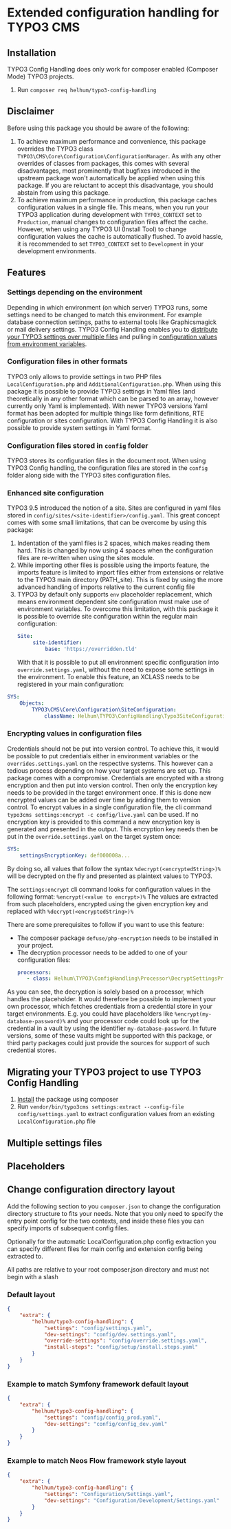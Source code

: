 # Extended configuration handling for TYPO3 CMS

## Installation

TYPO3 Config Handling does only work for composer enabled (Composer Mode) TYPO3 projects.

1. Run `composer req helhum/typo3-config-handling`

## Disclaimer

Before using this package you should be aware of the following:

1. To achieve maximum performance and convenience, this package overrides the TYPO3 class `TYPO3\CMS\Core\Configuration\ConfigurationManager`.
As with any other overrides of classes from packages, this comes with several disadvantages,
most prominently that bugfixes introduced in the upstream package won't automatically be applied when using this package.
If you are reluctant to accept this disadvantage, you should abstain from using this package.
1. To achieve maximum performance in production, this package caches configuration values in a single file.
This means, when you run your TYPO3 application during development with `TYPO3_CONTEXT` set to `Production`,
manual changes to configuration files affect the cache. However, when using any TYPO3 UI (Install Tool) to change configuration values
the cache is automatically flushed. To avoid hassle, it is recommended to set `TYPO3_CONTEXT` set to `Development`
in your development environments.

## Features

### Settings depending on the environment
Depending in which environment (on which server) TYPO3 runs, some settings need to be changed to match this environment.
For example database connection settings, paths to external tools like Graphicsmagick or mail delivery settings.
TYPO3 Config Handling enables you to [distribute your TYPO3 settings over multiple files](#multiple-settings-files) and
pulling in [configuration values from environment variables](#placeholders).

### Configuration files in other formats
TYPO3 only allows to provide settings in two PHP files `LocalConfiguration.php` and `AdditionalConfiguration.php`.
When using this package it is possible to provide TYPO3 settings in Yaml files (and theoretically in any other format which can be parsed to an array, however currently only Yaml is implemented).
With newer TYPO3 versions Yaml format has been adopted for multiple things like form definitions, RTE configuration or sites configuration.
With TYPO3 Config Handling it is also possible to provide system settings in Yaml format.

### Configuration files stored in `config` folder
TYPO3 stores its configuration files in the document root. When using TYPO3 Config handling, the configuration files are stored in the `config` folder
along side with the TYPO3 sites configuration files.

### Enhanced site configuration
TYPO3 9.5 introduced the notion of a site. Sites are configured in yaml files stored in `config/sites/<site-identifier>/config.yaml`.
This great concept comes with some small limitations, that can be overcome by using this package:
1. Indentation of the yaml files is 2 spaces, which makes reading them hard. This is changed by now using 4 spaces
   when the configuration files are re-written when using the sites module.
1. While importing other files is possible using the imports feature, the imports feature is limited
   to import files either from extensions or relative to the TYPO3 main directory (PATH_site).
   This is fixed by using the more advanced handling of imports relative to the current config file
1. TYPO3 by default only supports `env` placeholder replacement, which means environment dependent site
   configuration must make use of environment variables. To overcome this limitation, with this package it is possible
   to override site configuration within the regular main configuration:
   ```yaml
   Site:
        site-identifier:
            base: 'https://overridden.tld' 
   ```
   With that it is possible to put all environment specific configuration into `override.settings.yaml`, without
   the need to expose some settings in the environment.
To enable this feature, an XCLASS needs to be registered in your main configuration:
```yaml
SYS:
    Objects:
        TYPO3\CMS\Core\Configuration\SiteConfiguration:
            className: Helhum\TYPO3\ConfigHandling\Typo3SiteConfiguration

```

### Encrypting values in configuration files
Credentials should not be put into version control. To achieve this, it would be possible to put credentials
either in environment variables or the `overrides.settings.yaml` on the respective systems. This however
can a tedious process depending on how your target systems are set up. This package comes with a compromise.
Credentials are encrypted with a strong encryption and then put into version control.
Then only the encryption key needs to be provided in the target environment once. If this is done
new encrypted values can be added over time by adding them to version control.
To encrypt values in a single configuration file, the cli command `typo3cms settings:encrypt -c config/live.yaml`
can be used. If no encryption key is provided to this command a new encryption key is generated and presented
in the output.
This encryption key needs then be put in the `override.settings.yaml` on the target system once:
```yaml
SYS:
    settingsEncryptionKey: def000008a...
```
By doing so, all values that follow the syntax `%decrypt(<encryptedString>)%` will be decrypted on the fly and presented as plaintext values to TYPO3.

The `settings:encrypt` cli command looks for configuration values in the following format: `%encrypt(<value to encrypt>)%`
The values are extracted from such placeholders, encrypted using the given encryption key and replaced with `%decrypt(<encryptedString>)%`

There are some prerequisites to follow if you want to use this feature:
* The composer package `defuse/php-encryption` needs to be installed in your project.
* The decryption processor needs to be added to one of your configuration files:
  ```yaml
  processors:
     - class: Helhum\TYPO3\ConfigHandling\Processor\DecryptSettingsProcessor
  ```

As you can see, the decryption is solely based on a processor, which handles the placeholder. 
It would therefore be possible to implement your own processor, which fetches credentials from a credential store
in your target environments. E.g. you could have placeholders like `%encrypt(my-database-password)%` and your
processor code could look up for the credential in a vault by using the identifier `my-database-password`.
In future versions, some of these vaults might be supported with this package, or third party packages could just provide
the sources for support of such credential stores.

## Migrating your TYPO3 project to use TYPO3 Config Handling
1. [Install](#install) the package using composer
1. Run `vendor/bin/typo3cms settings:extract --config-file config/settings.yaml` to extract configuration values from an existing `LocalConfiguration.php` file

## Multiple settings files

## Placeholders

## Change configuration directory layout

Add the following section to you `composer.json` to change the configuration directory structure
to fits your needs. Note that you only need to specify the entry point config for the two contexts,
and inside these files you can specify imports of subsequent config files.

Optionally for the automatic LocalConfiguration.php config extraction you can specify different
files for main config and extension config being extracted to.

All paths are relative to your root composer.json directory and must not begin with a slash

### Default layout

```json
{
    "extra": {
        "helhum/typo3-config-handling": {
            "settings": "config/settings.yaml",
            "dev-settings": "config/dev.settings.yaml",
            "override-settings": "config/override.settings.yaml",
            "install-steps": "config/setup/install.steps.yaml"
        }
    }
}
```

### Example to match Symfony framework default layout

```json
{
    "extra": {
        "helhum/typo3-config-handling": {
            "settings": "config/config_prod.yaml",
            "dev-settings": "config/config_dev.yaml"
        }
    }
}
```

### Example to match Neos Flow framework style layout

```json
{
    "extra": {
        "helhum/typo3-config-handling": {
            "settings": "Configuration/Settings.yaml",
            "dev-settings": "Configuration/Development/Settings.yaml"
        }
    }
}
```
